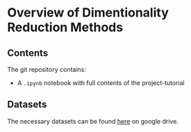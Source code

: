 # Overview of Dimentionality Reduction Methods

## Contents
The git repository contains:
* A ```.ipynb``` notebook with full contents of the project-tutorial

## Datasets
The necessary datasets can be found [here](https://drive.google.com/drive/folders/1aUXUezequLgJ--QKsmUInqPGjLf3YUCm?usp=sharing) on google drive.
